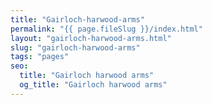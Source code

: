 ```yaml
---
title: "Gairloch-harwood-arms"
permalink: "{{ page.fileSlug }}/index.html"
layout: "gairloch-harwood-arms.html"
slug: "gairloch-harwood-arms"
tags: "pages"
seo:
  title: "Gairloch harwood arms"
  og_title: "Gairloch harwood arms"
---
```




